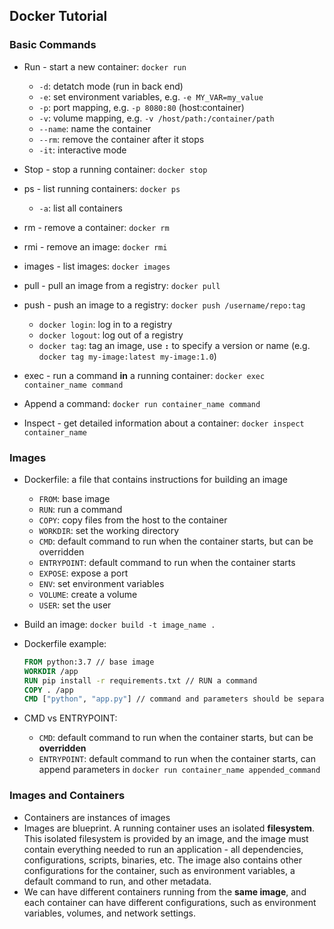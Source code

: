 ## Docker Tutorial

### Basic Commands

- Run - start a new container: `docker run`
    - `-d`: detatch mode (run in back end)
    - `-e`: set environment variables, e.g. `-e MY_VAR=my_value`
    - `-p`: port mapping, e.g. `-p 8080:80` (host:container)
    - `-v`: volume mapping, e.g. `-v /host/path:/container/path`
    - `--name`: name the container
    - `--rm`: remove the container after it stops
    - `-it`: interactive mode

- Stop - stop a running container: `docker stop`

- ps - list running containers: `docker ps`
    - `-a`: list all containers

- rm - remove a container: `docker rm`

- rmi - remove an image: `docker rmi`

- images - list images: `docker images`

- pull - pull an image from a registry: `docker pull`

- push - push an image to a registry: `docker push /username/repo:tag`
    - `docker login`: log in to a registry
    - `docker logout`: log out of a registry
    - `docker tag`: tag an image, use **`:`** to specify a version or name (e.g. `docker tag my-image:latest my-image:1.0`)

- exec - run a command **in** a running container: `docker exec container_name command`

- Append a command: `docker run container_name command`

- Inspect - get detailed information about a container: `docker inspect container_name`

### Images

- Dockerfile: a file that contains instructions for building an image
    - `FROM`: base image
    - `RUN`: run a command
    - `COPY`: copy files from the host to the container
    - `WORKDIR`: set the working directory
    - `CMD`: default command to run when the container starts, but can be overridden
    - `ENTRYPOINT`: default command to run when the container starts
    - `EXPOSE`: expose a port
    - `ENV`: set environment variables
    - `VOLUME`: create a volume
    - `USER`: set the user

- Build an image: `docker build -t image_name .`

- Dockerfile example:
    ```Dockerfile
    FROM python:3.7 // base image
    WORKDIR /app
    RUN pip install -r requirements.txt // RUN a command
    COPY . /app
    CMD ["python", "app.py"] // command and parameters should be separated in a list
    ```

- CMD vs ENTRYPOINT:
    - `CMD`: default command to run when the container starts, but can be **overridden**
    - `ENTRYPOINT`: default command to run when the container starts, can append parameters in `docker run container_name appended_command`

### Images and Containers
- Containers are instances of images
- Images are blueprint. A running container uses an isolated **filesystem**. This isolated filesystem is provided by an image, and the image must contain everything needed to run an application - all dependencies, configurations, scripts, binaries, etc. The image also contains other configurations for the container, such as environment variables, a default command to run, and other metadata.
- We can have different containers running from the **same image**, and each container can have different configurations, such as environment variables, volumes, and network settings.
